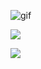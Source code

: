 ![gif](https://giffiles.alphacoders.com/822/8223.gif)

![ ](https://komarev.com/ghpvc/?username=codelust&color=brightgreen&style=plastic)

<img src="https://github-readme-stats.vercel.app/api/top-langs?username=codelust&show_icons=true&layout=compac%22%20alt=%22codelust" />
